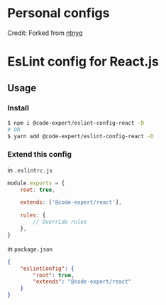 # Personal configs

Credit:  Forked from [ntnyq](https://github.com/ntnyq/configs)

# EsLint config for React.js

## Usage

### Install

```bash
$ npm i @code-expert/eslint-config-react -D
# OR
$ yarn add @code-expert/eslint-config-react -D
```

### Extend this config

in `.eslintrc.js`

```js
module.exports = {
    root: true,

    extends: ['@code-expert/react'],

    rules: {
        // Override rules
    },
}
```

in `package.json`

```json
{
    "eslintConfig": {
        "root": true,
        "extends": "@code-expert/react"
    }
}
```

